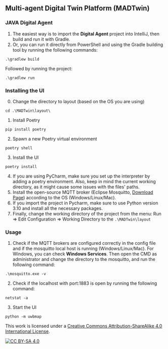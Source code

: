 ## Multi-agent Digital Twin Platform (MADTwin)

### JAVA Digital Agent
1. The easiest way is to import the **Digital Agent** project into IntelliJ, then build and run it with Gradle.
2. Or, you can run it directly from PowerShell and using the Gradle building tool by running the following commands:
``` shell
.\gradlew build  
```
Followed by running the project:
``` shell
.\gradlew run
```

### Installing the UI
0. Change the directory to layout (based on the OS you are using)
```shell
cd .\MADTwin\layout\
```
1. Install Poetry
```shell
pip install poetry
```
2. Spawn a new Poetry virtual environment
```shell
poetry shell
```
3. Install the UI
```shell
poetry install
```
4. If you are using PyCharm, make sure you set up the interpreter by adding a poetry environment. Also, keep in mind the current working directory, as it might cause some issues with the files' paths.
5. Install the open-source MQTT broker (Eclipse Mosquitto, [Download Page](https://mosquitto.org/download/)) according to the OS (Windows/Linux/Mac).
6. If you import the project in Pycharm, make sure to use Python version 3.10 and install all the necessary packages.
7. Finally, change the working directory of the project from the menu: Run => Edit Configuration => Working Directory to the ``.\MADTwin\layout``
### Usage
1. Check if the MQTT brokers are configured correctly in the config file and if the mosquitto local host is running (Windows/Linux/Mac). For Windows, you can check **Windows Services**. Then open the CMD as administrator and change the directory to the mosquitto, and run the following command:
``` shell
.\mosquitto.exe -v
```
2. Check if the localhost with port:1883 is open by running the following command:
``` shell
netstat -a
```
3. Start the UI
```shell
python -m uwbmap
```

This work is licensed under a
[Creative Commons Attribution-ShareAlike 4.0 International License][cc-by-sa].

[![CC BY-SA 4.0][cc-by-sa-image]][cc-by-sa]

[cc-by-sa]: http://creativecommons.org/licenses/by-sa/4.0/
[cc-by-sa-image]: https://licensebuttons.net/l/by-sa/4.0/88x31.png
[cc-by-sa-shield]: https://img.shields.io/badge/License-CC%20BY--SA%204.0-lightgrey.svg
